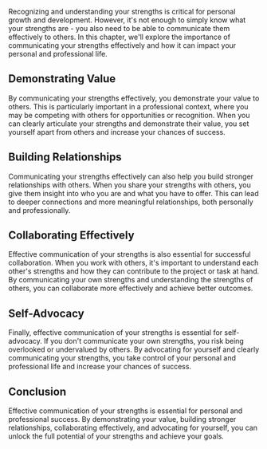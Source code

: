 
Recognizing and understanding your strengths is critical for personal growth and development. However, it's not enough to simply know what your strengths are - you also need to be able to communicate them effectively to others. In this chapter, we'll explore the importance of communicating your strengths effectively and how it can impact your personal and professional life.

Demonstrating Value
-------------------

By communicating your strengths effectively, you demonstrate your value to others. This is particularly important in a professional context, where you may be competing with others for opportunities or recognition. When you can clearly articulate your strengths and demonstrate their value, you set yourself apart from others and increase your chances of success.

Building Relationships
----------------------

Communicating your strengths effectively can also help you build stronger relationships with others. When you share your strengths with others, you give them insight into who you are and what you have to offer. This can lead to deeper connections and more meaningful relationships, both personally and professionally.

Collaborating Effectively
-------------------------

Effective communication of your strengths is also essential for successful collaboration. When you work with others, it's important to understand each other's strengths and how they can contribute to the project or task at hand. By communicating your own strengths and understanding the strengths of others, you can collaborate more effectively and achieve better outcomes.

Self-Advocacy
-------------

Finally, effective communication of your strengths is essential for self-advocacy. If you don't communicate your own strengths, you risk being overlooked or undervalued by others. By advocating for yourself and clearly communicating your strengths, you take control of your personal and professional life and increase your chances of success.

Conclusion
----------

Effective communication of your strengths is essential for personal and professional success. By demonstrating your value, building stronger relationships, collaborating effectively, and advocating for yourself, you can unlock the full potential of your strengths and achieve your goals.
